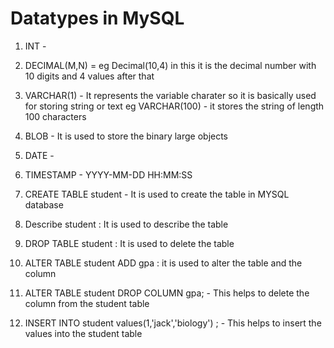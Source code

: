 # Datatypes in MySQL

   1. INT            - 
   2. DECIMAL(M,N)   = eg Decimal(10,4) in this it is the decimal number with 10 digits and 4 values after that

   3. VARCHAR(1)    -  It represents the variable charater so it is basically used for storing string or text 
      eg VARCHAR(100) - it stores the string of length 100 characters

   4. BLOB          -   It is used to store the binary large objects 
   5. DATE          - 
   6. TIMESTAMP     -  YYYY-MM-DD  HH:MM:SS


  1. CREATE TABLE student - It is used to create the table in MYSQL database

  2. Describe student : It is used to describe the table

  3. DROP TABLE student : It is used to delete the table

  4. ALTER TABLE student ADD gpa : it is used to alter the table and the column

  5. ALTER TABLE student DROP COLUMN gpa; - This helps to delete the column from the student table

  6. INSERT INTO student values(1,'jack','biology') ; - This helps to insert the values into the student table